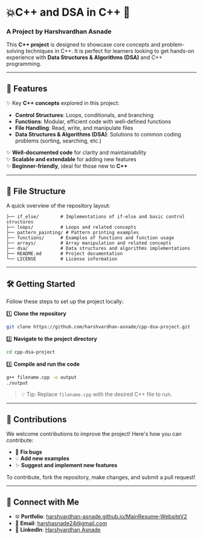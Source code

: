 # 💥C++ and DSA in C++ 🚀

### A Project by **Harshvardhan Asnade**  

This **C++ project** is designed to showcase core concepts and problem-solving techniques in C++. It is perfect for learners looking to get hands-on experience with **Data Structures & Algorithms (DSA)** and C++ programming.

---

## 🚀 **Features**

✨ Key **C++ concepts** explored in this project:  
- **Control Structures**: Loops, conditionals, and branching  
- **Functions**: Modular, efficient code with well-defined functions  
- **File Handling**: Read, write, and manipulate files  
- **Data Structures & Algorithms (DSA)**: Solutions to common coding problems (sorting, searching, etc.)

✨ **Well-documented code** for clarity and maintainability  
✨ **Scalable and extendable** for adding new features  
✨ **Beginner-friendly**, ideal for those new to **C++**  

---

## 📂 **File Structure**

A quick overview of the repository layout:

```
├── if_else/        # Implementations of if-else and basic control structures  
├── loops/          # Loops and related concepts  
├── pattern_painting/ # Pattern printing examples  
├── functions/      # Examples of functions and function usage  
├── arrays/         # Array manipulation and related concepts  
├── dsa/            # Data structures and algorithms implementations  
├── README.md       # Project documentation  
└── LICENSE         # License information  
```

---

## 🛠️ **Getting Started**

Follow these steps to set up the project locally:

1️⃣ **Clone the repository**  
```bash  
git clone https://github.com/harshvardhan-asnade/cpp-dsa-project.git  
```  

2️⃣ **Navigate to the project directory**  
```bash  
cd cpp-dsa-project  
```  

3️⃣ **Compile and run the code**  
```bash  
g++ filename.cpp -o output  
./output  
```  
> 💡 Tip: Replace `filename.cpp` with the desired C++ file to run.

---

## 🌟 **Contributions**

We welcome contributions to improve the project! Here's how you can contribute:

- 🐛 **Fix bugs**  
- 💡 **Add new examples**  
- ✨ **Suggest and implement new features**  

To contribute, fork the repository, make changes, and submit a pull request!

---

## 🔗 **Connect with Me**

- 🌐 **Portfolio**: [harshvardhan-asnade.github.io/MainResume-WebsiteV2](https://harshvardhan-asnade.github.io/MainResume-WebsiteV2/)  
- 💌 **Email**: [harshasnade24@gmail.com](mailto:harshasnade24@gmail.com)  
- 💼 **LinkedIn**: [Harshvardhan Asnade](https://www.linkedin.com/in/harshvardhan-asnade-225000344/)
 
